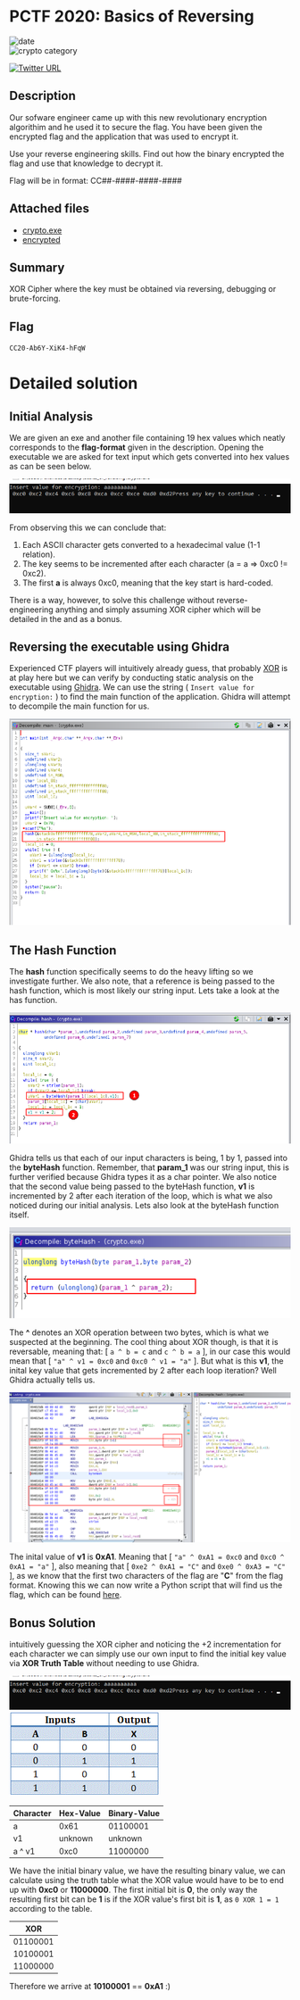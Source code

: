 # PCTF 2020: Basics of Reversing
![date](https://img.shields.io/badge/date-30.12.2020-brightgreen.svg)  
![crypto category](https://img.shields.io/badge/category-reverse-lightgrey.svg)

[![Twitter URL](https://img.shields.io/twitter/url/https/twitter.com/AcerCTF.svg?style=social&label=Follow%20%40AcerCTF)](https://twitter.com/AcerCTF)

## Description
Our sofware engineer came up with this new revolutionary encryption algorithim and he used it to secure the flag. You have been given the encrypted flag and the application that was used to encrypt it.

Use your reverse engineering skills. Find out how the binary encrypted the flag and use that knowledge to decrypt it.

Flag will be in format: CC##-####-####-####

## Attached files
- [crypto.exe](/PCTF/basics_of_reversing/crypto.exe)
- [encrypted](/PCTF/basics_of_reversing/encrypted)

## Summary
XOR Cipher where the key must be obtained via reversing, debugging or brute-forcing.

## Flag
```
CC20-Ab6Y-XiK4-hFqW
```

# Detailed solution
## Initial Analysis
We are given an exe and another file containing 19 hex values which neatly corresponds to the **flag-format** given in the description. Opening the executable we are asked for text input which gets converted into hex values as can be seen below.

![Program output](images/output.png)

From observing this we can conclude that:
  1. Each ASCII character gets converted to a hexadecimal value (1-1 relation).
  2. The key seems to be incremented after each character (a = a => 0xc0 != 0xc2).
  3. The first **a** is always 0xc0, meaning that the key start is hard-coded.

There is a way, however, to solve this challenge without reverse-engineering anything and simply assuming XOR cipher which will be detailed in the and as a bonus.

## Reversing the executable using Ghidra
Experienced CTF players will intuitively already guess, that probably [XOR](https://en.wikipedia.org/wiki/XOR_cipher) is at play here but we can verify by conducting static analysis on the executable using [Ghidra](https://ghidra-sre.org/). We can use the string ( `Insert value for encryption:` ) to find the main function of the application. Ghidra will attempt to decompile the main function for us.

![Executable main](images/main.png)


## The Hash Function
The **hash** function specifically seems to do the heavy lifting so we investigate further. We also note, that a reference is being passed to the hash function, which is most likely our string input. Lets take a look at the has function.

![Hash Function](images/hash.png)

Ghidra tells us that each of our input characters is being, 1 by 1, passed into the **byteHash** function. Remember, that **param_1** was our string input, this is further verified because Ghidra types it as a char pointer.
We also notice that the second value being passed to the byteHash function, **v1** is incremented by 2 after each iteration of the loop, which is what we also noticed during our initial analysis. Lets also look at the byteHash function itself.

![ByteHash](images/byteHash.png)

The **^** denotes an XOR operation between two bytes, which is what we suspected at the beginning. The cool thing about XOR though, is that it is reversable, meaning that: [ ` a ^ b = c ` and ` c ^ b = a ` ], in our case this would mean that [ ` "a" ^ v1 = 0xc0 ` and ` 0xc0 ^ v1 = "a" ` ]. But what is this **v1**, the inital key value that gets incremented by 2 after each loop iteration? Well Ghidra actually tells us.

![v1](images/a1.png)

The inital value of **v1** is **0xA1**. Meaning that [ ` "a" ^ 0xA1 = 0xc0 ` and ` 0xc0 ^ 0xA1 = "a" ` ], also meaning that [ ` 0xe2 ^ 0xA1 = "C" ` and ` 0xe0 ^ 0xA3 = "C" ` ], as we know that the first two characters of the flag are "**C**" from the flag format. Knowing this we can now write a Python script that will find us the flag, which can be found [here](/PCTF/basics_of_reversing/decryption.py).


## Bonus Solution
intuitively guessing the XOR cipher and noticing the +2 incrementation for each character we can simply use our own input to find the initial key value via **XOR Truth Table** without needing to use Ghidra.

![Program output](images/output.png)
![XOR Truth Table](images/xor.gif)

| Character | Hex-Value | Binary-Value |
| ----------- | ----------- | ------- |
| a | 0x61 | 01100001 |
| v1 | unknown | unknown |
| a ^ v1 | 0xc0 | 11000000 |

We have the initial binary value, we have the resulting binary value, we can calculate using the truth table what the XOR value would have to be to end up with **0xc0** or **11000000**. The first initial bit is **0**, the only way the resulting first bit can be **1** is if the XOR value's first bit is **1**, as `0 XOR 1 = 1` according to the table.

| XOR | 
| --------- |
|  01100001 |
|  10100001 |
|  11000000 |

Therefore we arrive at **10100001** == **0xA1** :)